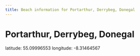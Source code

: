 ```yaml
---
title: Beach information for Portarthur, Derrybeg, Donegal
---
```

# Portarthur, Derrybeg, Donegal 

<div class="location-info">latitude: 55.09996553 longitude: -8.31464567</div>
<div id="met-eireann-warnings" onload="get_met_eireann_warnings(EI06)"></div>
<div></div>